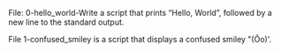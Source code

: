 File: 0-hello_world-Write a script that prints “Hello, World”, followed by a new line to the standard output.

File 1-confused_smiley is a script that displays a confused smiley "(Ôo)'.
